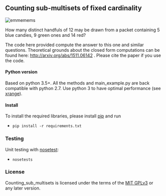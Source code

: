 
## Counting sub-multisets of fixed cardinality

![emmemems](https://github.com/SebastianoF/counting_sub_multisets/mandms.jpg)

How many distinct handfuls of 12 may be drawn from a packet containing 5 blue candies, 9 green ones and 14 red?

The code here provided compute the answer to this one and similar questions. Theoretical grounds about the closed form computations can be found here: http://arxiv.org/abs/1511.06142 . Please cite the paper if you use the code.

#### Python version
Based on python 3.5+. All the methods and main_example.py are back compatible with python 2.7. Use python 3 to have optimal performance (see [xrange](http://sebastianraschka.com/Articles/2014_python_2_3_key_diff.html#xrange)).

#### Install
To install the required libraries, please install [pip](https://pypi.python.org/pypi/pip) and run 

* `pip install -r requirements.txt`

### Testing

Unit testing with [nosetest](http://pythontesting.net/framework/nose/nose-introduction/):
* `nosetests`

### License
<!--
% [![AGPLv3](https://www.gnu.org/graphics/agplv3-88x31.png)](https://choosealicense.com/licenses/mit/)
-->
Counting_sub_multisets is licensed under the terms of the
[MIT GPLv3](https://choosealicense.com/licenses/mit/) or any later version.
